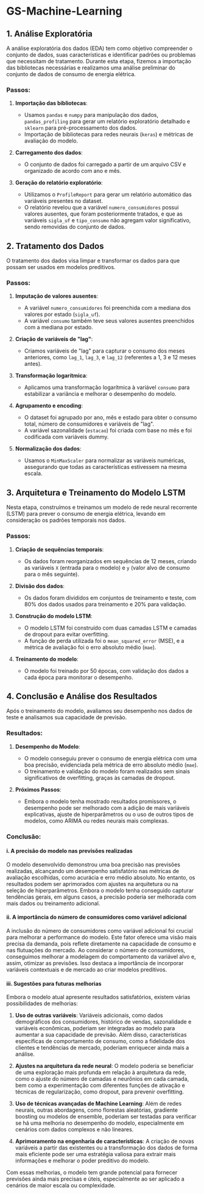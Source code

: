 # GS-Machine-Learning

## 1. Análise Exploratória

A análise exploratória dos dados (EDA) tem como objetivo compreender o conjunto de dados, suas características e identificar padrões ou problemas que necessitam de tratamento. Durante esta etapa, fizemos a importação das bibliotecas necessárias e realizamos uma análise preliminar do conjunto de dados de consumo de energia elétrica.

### Passos:

1. **Importação das bibliotecas**:
    - Usamos `pandas` e `numpy` para manipulação dos dados, `pandas_profiling` para gerar um relatório exploratório detalhado e `sklearn` para pré-processamento dos dados.
    - Importação de bibliotecas para redes neurais (`keras`) e métricas de avaliação do modelo.

2. **Carregamento dos dados**:
    - O conjunto de dados foi carregado a partir de um arquivo CSV e organizado de acordo com ano e mês.

3. **Geração do relatório exploratório**:
    - Utilizamos o `ProfileReport` para gerar um relatório automático das variáveis presentes no dataset.
    - O relatório revelou que a variável `numero_consumidores` possui valores ausentes, que foram posteriormente tratados, e que as variáveis `sigla_uf` e `tipo_consumo` não agregam valor significativo, sendo removidas do conjunto de dados.

## 2. Tratamento dos Dados

O tratamento dos dados visa limpar e transformar os dados para que possam ser usados em modelos preditivos. 

### Passos:

1. **Imputação de valores ausentes**:
    - A variável `numero_consumidores` foi preenchida com a mediana dos valores por estado (`sigla_uf`).
    - A variável `consumo` também teve seus valores ausentes preenchidos com a mediana por estado.

2. **Criação de variáveis de "lag"**:
    - Criamos variáveis de "lag" para capturar o consumo dos meses anteriores, como `lag_1`, `lag_3`, e `lag_12` (referentes a 1, 3 e 12 meses antes).

3. **Transformação logarítmica**:
    - Aplicamos uma transformação logarítmica à variável `consumo` para estabilizar a variância e melhorar o desempenho do modelo.

4. **Agrupamento e encoding**:
    - O dataset foi agrupado por ano, mês e estado para obter o consumo total, número de consumidores e variáveis de "lag".
    - A variável sazonalidade (`estacao`) foi criada com base no mês e foi codificada com variáveis dummy.

5. **Normalização dos dados**:
    - Usamos o `MinMaxScaler` para normalizar as variáveis numéricas, assegurando que todas as características estivessem na mesma escala.

## 3. Arquitetura e Treinamento do Modelo LSTM

Nesta etapa, construímos e treinamos um modelo de rede neural recorrente (LSTM) para prever o consumo de energia elétrica, levando em consideração os padrões temporais nos dados.

### Passos:

1. **Criação de sequências temporais**:
    - Os dados foram reorganizados em sequências de 12 meses, criando as variáveis `X` (entrada para o modelo) e `y` (valor alvo de consumo para o mês seguinte).

2. **Divisão dos dados**:
    - Os dados foram divididos em conjuntos de treinamento e teste, com 80% dos dados usados para treinamento e 20% para validação.

3. **Construção do modelo LSTM**:
    - O modelo LSTM foi construído com duas camadas LSTM e camadas de dropout para evitar overfitting. 
    - A função de perda utilizada foi o `mean_squared_error` (MSE), e a métrica de avaliação foi o erro absoluto médio (`mae`).

4. **Treinamento do modelo**:
    - O modelo foi treinado por 50 épocas, com validação dos dados a cada época para monitorar o desempenho.

## 4. Conclusão e Análise dos Resultados

Após o treinamento do modelo, avaliamos seu desempenho nos dados de teste e analisamos sua capacidade de previsão.

### Resultados:

1. **Desempenho do Modelo**:
    - O modelo conseguiu prever o consumo de energia elétrica com uma boa precisão, evidenciada pela métrica de erro absoluto médio (`mae`).
    - O treinamento e validação do modelo foram realizados sem sinais significativos de overfitting, graças às camadas de dropout.

2. **Próximos Passos**:
    - Embora o modelo tenha mostrado resultados promissores, o desempenho pode ser melhorado com a adição de mais variáveis explicativas, ajuste de hiperparâmetros ou o uso de outros tipos de modelos, como ARIMA ou redes neurais mais complexas.

### Conclusão:

#### i. A precisão do modelo nas previsões realizadas

O modelo desenvolvido demonstrou uma boa precisão nas previsões realizadas, alcançando um desempenho satisfatório nas métricas de avaliação escolhidas, como acurácia e erro médio absoluto. No entanto, os resultados podem ser aprimorados com ajustes na arquitetura ou na seleção de hiperparâmetros. Embora o modelo tenha conseguido capturar tendências gerais, em alguns casos, a precisão poderia ser melhorada com mais dados ou treinamento adicional.

#### ii. A importância do número de consumidores como variável adicional

A inclusão do número de consumidores como variável adicional foi crucial para melhorar a performance do modelo. Este fator oferece uma visão mais precisa da demanda, pois reflete diretamente na capacidade de consumo e nas flutuações do mercado. Ao considerar o número de consumidores, conseguimos melhorar a modelagem do comportamento da variável alvo e, assim, otimizar as previsões. Isso destaca a importância de incorporar variáveis contextuais e de mercado ao criar modelos preditivos.

#### iii. Sugestões para futuras melhorias

Embora o modelo atual apresente resultados satisfatórios, existem várias possibilidades de melhorias:

1. **Uso de outras variáveis**: Variáveis adicionais, como dados demográficos dos consumidores, histórico de vendas, sazonalidade e variáveis econômicas, poderiam ser integradas ao modelo para aumentar a sua capacidade de previsão. Além disso, características específicas de comportamento de consumo, como a fidelidade dos clientes e tendências de mercado, poderiam enriquecer ainda mais a análise.
   
2. **Ajustes na arquitetura da rede neural**: O modelo poderia se beneficiar de uma exploração mais profunda em relação à arquitetura da rede, como o ajuste do número de camadas e neurônios em cada camada, bem como a experimentação com diferentes funções de ativação e técnicas de regularização, como dropout, para prevenir overfitting.
   
3. **Uso de técnicas avançadas de Machine Learning**: Além de redes neurais, outras abordagens, como florestas aleatórias, gradiente boosting ou modelos de ensemble, poderiam ser testadas para verificar se há uma melhoria no desempenho do modelo, especialmente em cenários com dados complexos e não lineares.

4. **Aprimoramento na engenharia de características**: A criação de novas variáveis a partir das existentes ou a transformação dos dados de forma mais eficiente pode ser uma estratégia valiosa para extrair mais informações e melhorar o poder preditivo do modelo.

Com essas melhorias, o modelo tem grande potencial para fornecer previsões ainda mais precisas e úteis, especialmente ao ser aplicado a cenários de maior escala ou complexidade.
